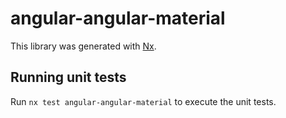 # angular-angular-material

This library was generated with [Nx](https://nx.dev).

## Running unit tests

Run `nx test angular-angular-material` to execute the unit tests.
